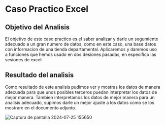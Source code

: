# Caso Practico Excel

## Objetivo del Analisis
El objetivo de este caso practico es el saber analizar y darle un segumiento adecuado a un gran numero de datos, como en este caso, una base datos con informacion de una tienda departamental.
Aplicaremos  y daremos uso a funciones que hemos usado en dos desiones pasadas, en especifico las sesiones de excel.

## Resultado del analisis
Como resultado de este analisis pudimos ver y mostras los datos de manera adecuada para que unos posibles terceros puedan interpretar los datos de mejor manera.
Tambien interpretamos los datos de mejor manera para un analisis adecuado, supimos darle un mejor ajuste a los datos como se los mostrare en el documento adjunto.


![Captura de pantalla 2024-07-25 155650](https://github.com/user-attachments/assets/3d5e1509-eaab-410f-a573-3064d106c507)
